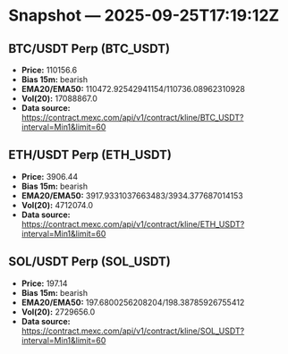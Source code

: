 # Snapshot — 2025-09-25T17:19:12Z

## BTC/USDT Perp (BTC_USDT)
- **Price:** 110156.6
- **Bias 15m:** bearish
- **EMA20/EMA50:** 110472.92542941154/110736.08962310928
- **Vol(20):** 17088867.0
- **Data source:** https://contract.mexc.com/api/v1/contract/kline/BTC_USDT?interval=Min1&limit=60

## ETH/USDT Perp (ETH_USDT)
- **Price:** 3906.44
- **Bias 15m:** bearish
- **EMA20/EMA50:** 3917.9331037663483/3934.377687014153
- **Vol(20):** 4712074.0
- **Data source:** https://contract.mexc.com/api/v1/contract/kline/ETH_USDT?interval=Min1&limit=60

## SOL/USDT Perp (SOL_USDT)
- **Price:** 197.14
- **Bias 15m:** bearish
- **EMA20/EMA50:** 197.6800256208204/198.38785926755412
- **Vol(20):** 2729656.0
- **Data source:** https://contract.mexc.com/api/v1/contract/kline/SOL_USDT?interval=Min1&limit=60

